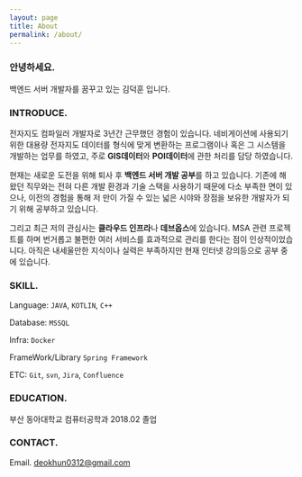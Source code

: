 ```yaml
---
layout: page
title: About
permalink: /about/
---
```

### 안녕하세요.
백엔드 서버 개발자를 꿈꾸고 있는 김덕훈 입니다.

### INTRODUCE.
전자지도 컴파일러 개발자로 3년간 근무했던 경험이 있습니다. 
네비게이션에 사용되기 위한 대용량 전자지도 데이터를 형식에 맞게 변환하는 프로그램이나 혹은 그 시스템을 개발하는 업무를 하였고,
주로 **GIS데이터**와 **POI데이터**에 관한 처리를 담당 하였습니다.

현재는 새로운 도전을 위해 퇴사 후 **백엔드 서버 개발 공부**를 하고 있습니다. 기존에 해왔던 직무와는 전혀 다른 개발 환경과 기술 스택을 사용하기 때문에 다소 부족한 면이 있으나, 이전의 경험을 통해 저 만이 가질 수 있는 넓은 시야와 장점을 보유한 개발자가 되기 위해 공부하고 있습니다.


그리고 최근 저의 관심사는 **클라우드 인프라**나 **데브옵스**에 있습니다.
MSA 관련 프로젝트를 하며 번거롭고 불편한 여러 서비스를 효과적으로 관리를 한다는 점이 인상적이었습니다.
아직은 내세울만한 지식이나 실력은 부족하지만 현재 인터넷 강의등으로 공부 중에 있습니다.


### SKILL.
Language: `JAVA`, `KOTLIN`, `C++`

Database: `MSSQL`

Infra: `Docker`

FrameWork/Library `Spring Framework`

ETC: `Git`, `svn`, `Jira`, `Confluence`

### EDUCATION.
부산 동아대학교 컴퓨터공학과 2018.02 졸업

### CONTACT.
Email. deokhun0312@gmail.com
